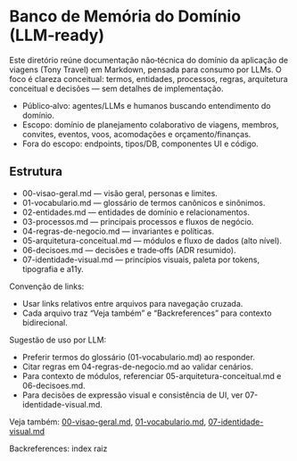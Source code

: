 # Banco de Memória do Domínio (LLM‑ready)

Este diretório reúne documentação não‑técnica do domínio da aplicação de viagens (Tony Travel) em Markdown, pensada para consumo por LLMs. O foco é clareza conceitual: termos, entidades, processos, regras, arquitetura conceitual e decisões — sem detalhes de implementação.

- Público‑alvo: agentes/LLMs e humanos buscando entendimento do domínio.
- Escopo: domínio de planejamento colaborativo de viagens, membros, convites, eventos, voos, acomodações e orçamento/finanças.
- Fora do escopo: endpoints, tipos/DB, componentes UI e código.

## Estrutura

- 00-visao-geral.md — visão geral, personas e limites.
- 01-vocabulario.md — glossário de termos canônicos e sinônimos.
- 02-entidades.md — entidades de domínio e relacionamentos.
- 03-processos.md — principais processos e fluxos de negócio.
- 04-regras-de-negocio.md — invariantes e políticas.
- 05-arquitetura-conceitual.md — módulos e fluxo de dados (alto nível).
- 06-decisoes.md — decisões e trade‑offs (ADR resumido).
- 07-identidade-visual.md — princípios visuais, paleta por tokens, tipografia e a11y.

Convenção de links:
- Usar links relativos entre arquivos para navegação cruzada.
- Cada arquivo traz “Veja também” e “Backreferences” para contexto bidirecional.

Sugestão de uso por LLM:
- Preferir termos do glossário (01-vocabulario.md) ao responder.
- Citar regras em 04-regras-de-negocio.md ao validar cenários.
- Para contexto de módulos, referenciar 05-arquitetura-conceitual.md e 06-decisoes.md.
- Para decisões de expressão visual e consistência de UI, ver 07-identidade-visual.md.

Veja também: [00-visao-geral.md](./00-visao-geral.md), [01-vocabulario.md](./01-vocabulario.md), [07-identidade-visual.md](./07-identidade-visual.md)

Backreferences: index raiz
